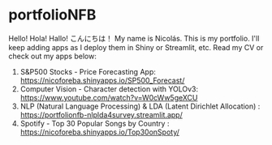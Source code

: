 # portfolioNFB

Hello! Hola! Hallo! こんにちは！ My name is Nicolás. This is my portfolio. I'll keep adding apps as I deploy them in Shiny or Streamlit, etc. Read my CV or check out my apps below:

1) S&P500 Stocks - Price Forecasting App: https://nicoforeba.shinyapps.io/SP500_Forecast/
2) Computer Vision - Character detection with YOLOv3: https://www.youtube.com/watch?v=W0cWw5geXCU
3) NLP (Natural Language Processing) & LDA (Latent Dirichlet Allocation) : https://portfolionfb-nlplda4survey.streamlit.app/
4) Spotify - Top 30 Popular Songs by Country : https://nicoforeba.shinyapps.io/Top30onSpoty/
